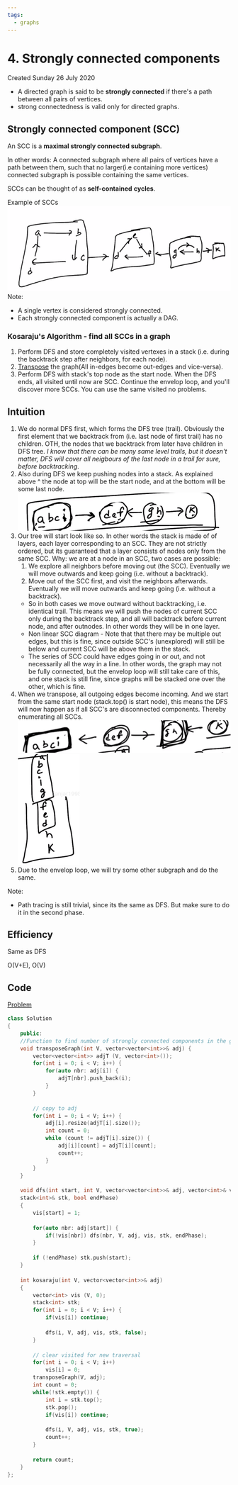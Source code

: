 ```yaml
---
tags:
  - graphs
---
```

# 4. Strongly connected components

Created Sunday 26 July 2020

- A directed graph is said to be **strongly connected** if there's a path between all pairs of vertices.
- strong connectedness is valid only for directed graphs.

## Strongly connected component (SCC)

An SCC is a **maximal strongly connected subgraph**.

In other words: A connected subgraph where all pairs of vertices have a path between them, such that no larger(i.e containing more vertices) connected subgraph is possible containing the same vertices.

SCCs can be thought of as **self-contained** **cycles**.

Example of SCCs
![](../../../../assets/4._Strongly_connected_components-image-1-b6b54a78.png)
Note:

- A single vertex is considered strongly connected.
- Each strongly connected component is actually a DAG.

### Kosaraju's Algorithm - find all SCCs in a graph

1. Perform DFS and store completely visited vertexes in a stack (i.e. during the backtrack step after neighbors, for each node).
2. [Transpose](https://en.wikipedia.org/wiki/Transpose_graph) the graph(All in-edges become out-edges and vice-versa).
3. Perform DFS with stack's top node as the start node. When the DFS ends, all visited until now are SCC. Continue the envelop loop, and you'll discover more SCCs. You can use the same visited no problems.

## Intuition

1. We do normal DFS first, which forms the DFS tree (trail). Obviously the first element that we backtrack from (i.e. last node of first trail) has no children. OTH, the nodes that we backtrack from later have children in DFS tree. _I know that there can be many same level trails, but it doesn't matter, DFS will cover all neigbours of the last node in a trail for sure, before backtracking_.
2. Also during DFS we keep pushing nodes into a stack. As explained above \^ the node at top will be the start node, and at the bottom will be some last node.
   ![](../../../../assets/4._Strongly_connected_components-image-2-b6b54a78.png)
3. Our tree will start look like so. In other words the stack is made of of layers, each layer corresponding to an SCC. They are not strictly ordered, but its guaranteed that a layer consists of nodes only from the same SCC. Why: we are at a node in an SCC, two cases are possible:
   1. We explore all neighbors before moving out (the SCC). Eventually we will move outwards and keep going (i.e. without a backtrack).
   2. Move out of the SCC first, and visit the neighbors afterwards. Eventually we will move outwards and keep going (i.e. without a backtrack).
   - So in both cases we move outward without backtracking, i.e. identical trail. This means we will push the nodes of current SCC only during the backtrack step, and all will backtrack before current node, and after outnodes. In other words they will be in one layer.
   - Non linear SCC diagram - Note that that there may be multiple out edges, but this is fine, since outside SCC's (unexplored) will still be below and current SCC will be above them in the stack.
   - The series of SCC could have edges going in or out, and not necessarily all the way in a line. In other words, the graph may not be fully connected, but the envelop loop will still take care of this, and one stack is still fine, since graphs will be stacked one over the other, which is fine.
4. When we transpose, all outgoing edges become incoming. And we start from the same start node (stack.top() is start node), this means the DFS will now happen as if all SCC's are disconnected components. Thereby enumerating all SCCs.
   ![](../../../../assets/4._Strongly_connected_components-image-3-b6b54a78.png)
   ![](../../../../assets/4._Strongly_connected_components-image-4-b6b54a78.png)
5. Due to the envelop loop, we will try some other subgraph and do the same.

Note:
- Path tracing is still trivial, since its the same as DFS. But make sure to do it in the second phase.

## Efficiency
Same as DFS

O(V+E), O(V)
## Code

[Problem](https://www.geeksforgeeks.org/problems/strongly-connected-components-kosarajus-algo/1)

```cpp
class Solution
{
	public:
	//Function to find number of strongly connected components in the graph.
	void transposeGraph(int V, vector<vector<int>>& adj) {
	    vector<vector<int>> adjT (V, vector<int>());
	    for(int i = 0; i < V; i++) {
	        for(auto nbr: adj[i]) {
	            adjT[nbr].push_back(i);
	        }
	    }

	    // copy to adj
	    for(int i = 0; i < V; i++) {
	        adj[i].resize(adjT[i].size());
	        int count = 0;
	        while (count != adjT[i].size()) {
	            adj[i][count] = adjT[i][count];
	            count++;
	        }
	    }
	}

	void dfs(int start, int V, vector<vector<int>>& adj, vector<int>& vis,
	stack<int>& stk, bool endPhase)
	{
	    vis[start] = 1;

	    for(auto nbr: adj[start]) {
	        if(!vis[nbr]) dfs(nbr, V, adj, vis, stk, endPhase);
	    }

	    if (!endPhase) stk.push(start);
	}

    int kosaraju(int V, vector<vector<int>>& adj)
    {
        vector<int> vis (V, 0);
        stack<int> stk;
        for(int i = 0; i < V; i++) {
            if(vis[i]) continue;

            dfs(i, V, adj, vis, stk, false);
        }

        // clear visited for new traversal
        for(int i = 0; i < V; i++)
            vis[i] = 0;
        transposeGraph(V, adj);
        int count = 0;
        while(!stk.empty()) {
            int i = stk.top();
            stk.pop();
            if(vis[i]) continue;

            dfs(i, V, adj, vis, stk, true);
            count++;
        }

        return count;
    }
};
```
